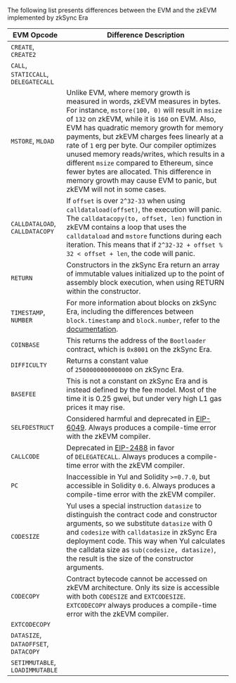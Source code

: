 The following list presents differences between the EVM and the zkEVM implemented by zkSync Era

| EVM Opcode                             | Difference Description                                                                                                                                                                                                                                                                                                                                                                                                                                                                                                                                 |
| -------------------------------------- | ------------------------------------------------------------------------------------------------------------------------------------------------------------------------------------------------------------------------------------------------------------------------------------------------------------------------------------------------------------------------------------------------------------------------------------------------------------------------------------------------------------------------------------------------------ |
| `CREATE`, `CREATE2`                    |                                                                                                                                                                                                                                                                                                                                                                                                                                                                                                                                                        |
| `CALL`, `STATICCALL`, `DELEGATECALL`   |                                                                                                                                                                                                                                                                                                                                                                                                                                                                                                                                                        |
| `MSTORE`, `MLOAD`                      | Unlike EVM, where memory growth is measured in words, zkEVM measures in bytes. For instance, `mstore(100, 0)` will result in `msize` of `132` on zkEVM, while it is `160` on EVM. Also, EVM has quadratic memory growth for memory payments, but zkEVM charges fees linearly at a rate of `1` erg per byte. Our compiler optimizes unused memory reads/writes, which results in a different `msize` compared to Ethereum, since fewer bytes are allocated. This difference in memory growth may cause EVM to panic, but zkEVM will not in some cases.  |
| `CALLDATALOAD`, `CALLDATACOPY`         | If `offset` is over `2^32-33` when using `calldataload(offset)`, the execution will panic. The `calldatacopy(to, offset, len)` function in zkEVM contains a loop that uses the `calldataload` and `mstore` functions during each iteration. This means that if `2^32-32 + offset % 32 < offset + len`, the code will panic.                                                                                                                                                                                                                            |
| `RETURN`                               | Constructors in the zkSync Era return an array of immutable values initialized up to the point of assembly block execution, when using RETURN within the constructor.                                                                                                                                                                                                                                                                                                                                                                                  |
| `TIMESTAMP`, `NUMBER`                  | For more information about blocks on zkSync Era, including the differences between `block.timestamp` and `block.number`, refer to the [documentation](https://era.zksync.io/docs/reference/concepts/blocks.html#blocks-in-zksync-era).                                                                                                                                                                                                                                                                                                                 |
| `COINBASE`                             | This returns the address of the `Bootloader` contract, which is `0x8001` on the zkSync Era.                                                                                                                                                                                                                                                                                                                                                                                                                                                            |
| `DIFFICULTY`                           | Returns a constant value of `2500000000000000` on zkSync Era.                                                                                                                                                                                                                                                                                                                                                                                                                                                                                          |
| `BASEFEE`                              | This is not a constant on zkSync Era and is instead defined by the fee model. Most of the time it is 0.25 gwei, but under very high L1 gas prices it may rise.                                                                                                                                                                                                                                                                                                                                                                                         |
| `SELFDESTRUCT`                         | Considered harmful and deprecated in [EIP-6049](https://eips.ethereum.org/EIPS/eip-6049). Always produces a compile-time error with the zkEVM compiler.                                                                                                                                                                                                                                                                                                                                                                                                |
| `CALLCODE`                             | Deprecated in [EIP-2488](https://eips.ethereum.org/EIPS/eip-2488) in favor of `DELEGATECALL`. Always produces a compile-time error with the zkEVM compiler.                                                                                                                                                                                                                                                                                                                                                                                            |
| `PC`                                   | Inaccessible in Yul and Solidity `>=0.7.0`, but accessible in Solidity `0.6`. Always produces a compile-time error with the zkEVM compiler.                                                                                                                                                                                                                                                                                                                                                                                                            |
| `CODESIZE`                             | Yul uses a special instruction `datasize` to distinguish the contract code and constructor arguments, so we substitute `datasize` with 0 and `codesize` with `calldatasize` in zkSync Era deployment code. This way when Yul calculates the calldata size as `sub(codesize, datasize)`, the result is the size of the constructor arguments.                                                                                                                                                                                                           |
| `CODECOPY`                             | Contract bytecode cannot be accessed on zkEVM architecture. Only its size is accessible with both `CODESIZE` and `EXTCODESIZE`. `EXTCODECOPY` always produces a compile-time error with the zkEVM compiler.                                                                                                                                                                                                                                                                                                                                            |
| `EXTCODECOPY`                          |                                                                                                                                                                                                                                                                                                                                                                                                                                                                                                                                                        |
| `DATASIZE`, `DATAOFFSET`, `DATACOPY`   |                                                                                                                                                                                                                                                                                                                                                                                                                                                                                                                                                        |
| `SETIMMUTABLE`, `LOADIMMUTABLE`        |                                                                                                                                                                                                                                                                                                                                                                                                                                                                                                                                                        |
